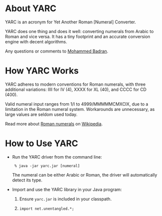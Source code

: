 About YARC
==========

  YARC is an acronym for Yet Another Roman [Numeral] Converter.

  YARC does one thing and does it well: converting numerals from Arabic to
  Roman and vice versa. It has a tiny footprint and an accurate conversion
  engine with decent algorithms.

  Any questions or comments to [Mohammed Badran][1].

[1]: mailto:mebadran@gmail.com

How YARC Works
==============

  YARC adheres to modern conventions for Roman numerals, with three
  additional variations: IIII for IV (4), XXXX for XL (40), and CCCC
  for CD (400).

  Valid numeral input ranges from 1/I to 4999/MMMMMCMXCIX, due to a
  limitation in the Roman numeral system. Workarounds are unnecessary,
  as large values are seldom used today.

  Read more about [Roman numerals][2] on [Wikipedia][3].

[2]: http://en.wikipedia.org/wiki/Roman_numerals
[3]: http://en.wikipedia.org/wiki/Main_Page

How to Use YARC
===============

  - Run the YARC driver from the command line:

         % java -jar yarc.jar [numeral]

     The numeral can be either Arabic or Roman, the driver will
     automatically detect its type.

  - Import and use the YARC library in your Java program:

     1. Ensure `yarc.jar` is included in your classpath.

     2. `import net.unentangled.*;`
